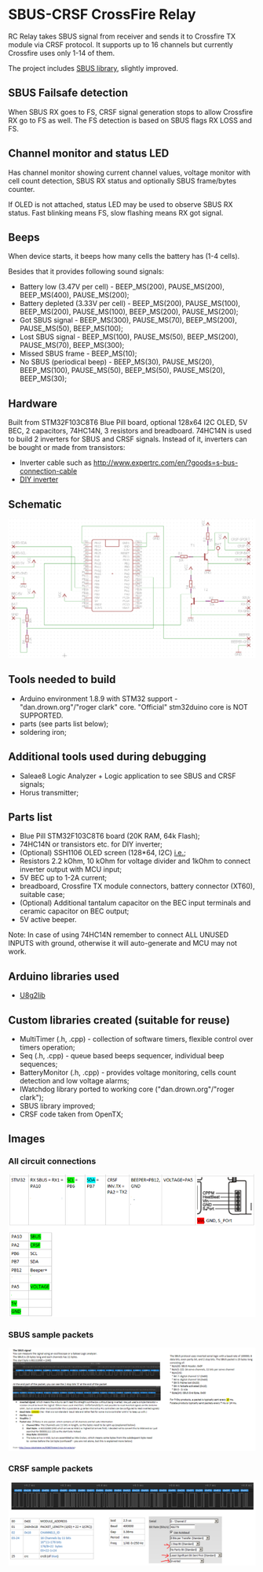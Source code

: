 # SBUS-CRSF CrossFire Relay

RC Relay takes SBUS signal from receiver and sends it to Crossfire TX module via CRSF protocol. It supports up to 16 channels but currently Crossfire uses only 1-14 of them.

The project includes [SBUS library](https://github.com/zendes/SBUS.git), slightly improved.

## SBUS Failsafe detection

When SBUS RX goes to FS, CRSF signal generation stops to allow Crossfire RX go to FS as well. The FS detection is based on SBUS flags RX LOSS and FS.

## Channel monitor and status LED

Has channel monitor showing current channel values, voltage monitor with cell count detection, SBUS RX status and optionally SBUS frame/bytes counter.

If OLED is not attached, status LED may be used to observe SBUS RX status. Fast blinking means FS, slow flashing means RX got signal.

## Beeps

When device starts, it beeps how many cells the battery has (1-4 cells).

Besides that it provides following sound signals:
* Battery low (3.47V per cell) - BEEP_MS(200), PAUSE_MS(200), BEEP_MS(400), PAUSE_MS(200);
* Battery depleted (3.33V per cell) - BEEP_MS(200), PAUSE_MS(100), BEEP_MS(200), PAUSE_MS(100), BEEP_MS(200), PAUSE_MS(200);
* Got SBUS signal - BEEP_MS(300), PAUSE_MS(70), BEEP_MS(200), PAUSE_MS(50), BEEP_MS(100);
* Lost SBUS signal - BEEP_MS(100), PAUSE_MS(50), BEEP_MS(200), PAUSE_MS(70), BEEP_MS(300);
* Missed SBUS frame - BEEP_MS(10);
* No SBUS (periodical beep) - BEEP_MS(30),  PAUSE_MS(20), BEEP_MS(100), PAUSE_MS(50), BEEP_MS(50), PAUSE_MS(20), BEEP_MS(30);

## Hardware

Built from STM32F103C8T6 Blue Pill board, optional 128x64 I2C OLED, 5V BEC, 2 capacitors, 74HC14N, 3 resistors and breadboard.
74HC14N is used to build 2 inverters for SBUS and CRSF signals. Instead of it, inverters can be bought or made from transistors:
* Inverter cable such as http://www.expertrc.com/en/?goods=s-bus-connection-cable
* [DIY inverter](https://github.com/zendes/SBUS/blob/master/SBUS_inverter.jpeg)

## Schematic
![Schematic is trivial](docs/Schematic.PNG) 

## Tools needed to build

* Arduino environment 1.8.9 with STM32 support - "dan.drown.org"/"roger clark" core. "Official" stm32duino core is NOT SUPPORTED.
* parts (see parts list below);
* soldering iron;

## Additional tools used during debugging

* Saleae8 Logic Analyzer + Logic application to see SBUS and CRSF signals;
* Horus transmitter;

## Parts list

* Blue Pill STM32F103C8T6 board (20K RAM, 64k Flash);
* 74HC14N or transistors etc. for DIY inverter;
* (Optional) SSH1106 OLED screen (128*64, I2C) [i.e.](https://www.banggood.com/1_3-Inch-4Pin-White-OLED-LCD-Display-12864-IIC-I2C-Interface-Module-For-Arduino-p-1067874.html);
* Resistors 2.2 kOhm, 10 kOhm for voltage divider and 1kOhm to connect inverter output with MCU input;
* 5V BEC up to 1-2A current;
* breadboard, Crossfire TX module connectors, battery connector (XT60), suitable case;
* (Optional) Additional tantalum capacitor on the BEC input terminals and ceramic capacitor on BEC output;
* 5V active beeper.

Note: In case of using 74HC14N remember to connect ALL UNUSED INPUTS with ground, otherwise it will auto-generate and MCU may not work.

## Arduino libraries used

* [U8g2lib](https://github.com/olikraus/u8g2 "U8g2lib")

## Custom libraries created (suitable for reuse)

* MultiTimer (.h, .cpp) - collection of software timers, flexible control over timers operation;
* Seq (.h, .cpp) - queue based beeps sequencer, individual beep sequences;
* BatteryMonitor (.h, .cpp) - provides voltage monitoring, cells count detection and low voltage alarms;
* IWatchdog library ported to working core ("dan.drown.org"/"roger clark");
* SBUS library improved;
* CRSF code taken from OpenTX;

## Images

### All circuit connections
![Connections](docs/all_connections.PNG)

### SBUS sample packets
![SBUS sample packets](docs/SBUS_capture.PNG)

### CRSF sample packets
![CRSF sample packets](docs/CRSF_capture.PNG)
